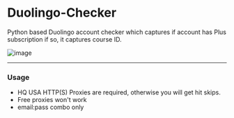 # Duolingo-Checker
Python based Duolingo account checker which captures if account has Plus subscription if so, it captures course ID.

![image](https://user-images.githubusercontent.com/51265624/164047080-4c21a87f-6e00-4d76-82ef-fbc7aeeccd9b.png)

--------------------------------------

### Usage

- HQ USA HTTP(S) Proxies are required, otherwise you will get hit skips.
- Free proxies won't work
- email:pass combo only
